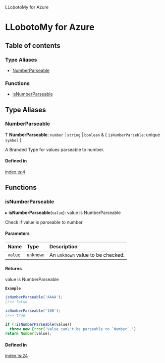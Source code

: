 LLobotoMy for Azure

# LLobotoMy for Azure

## Table of contents

### Type Aliases

- [NumberParseable](README.md#numberparseable)

### Functions

- [isNumberParseable](README.md#isnumberparseable)

## Type Aliases

### NumberParseable

Ƭ **NumberParseable**: `number` \| `string` \| `boolean` & { `isNumberParseble`: unique `symbol`  }

A Branded Type for values parseable to number.

#### Defined in

[index.ts:4](https://github.com/paztek/llobotomy-azure/blob/18df7c7/src/index.ts#L4)

## Functions

### isNumberParseable

▸ **isNumberParseable**(`value`): value is NumberParseable

Check if value is parseable to number.

#### Parameters

| Name | Type | Description |
| :------ | :------ | :------ |
| `value` | `unknown` | An `unknown` value to be checked. |

#### Returns

value is NumberParseable

**`Example`**

```js
isNumberParseable('AAAA');
//=> false

isNumberParseable('100');
//=> true

if (!isNumberParseable(value))
  throw new Error('Value can\'t be parseable to `Number`.')
return Number(value);
```

#### Defined in

[index.ts:24](https://github.com/paztek/llobotomy-azure/blob/18df7c7/src/index.ts#L24)
